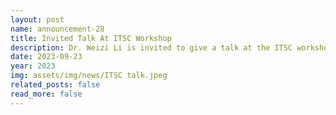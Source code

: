 ```yaml
---
layout: post
name: announcement-28
title: Invited Talk At ITSC Workshop
description: Dr. Weizi Li is invited to give a talk at the ITSC workshop <a href="https://2023.ieee-itsc.org/workshops/">“Data-driven and Empirical Research for Emerging Mixed Traffic (of Automated Vehicles and Human-driven Vehicles)”</a>. 
date: 2023-09-23
year: 2023
img: assets/img/news/ITSC talk.jpeg
related_posts: false
read_more: false 
---
```

